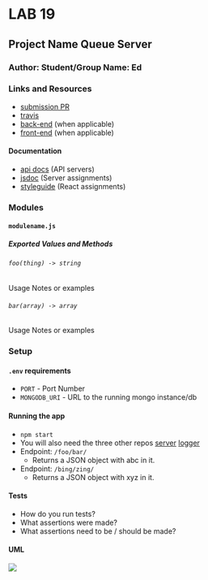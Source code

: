 # LAB 19

## Project Name Queue Server

### Author: Student/Group Name: Ed

### Links and Resources
* [submission PR](https://github.com/EdDearment-401-advanced-javascript/lab19file/pull/1)
* [travis](https://travis-ci.com/EdDearment-401-advanced-javascript/lab19file)
* [back-end](https://rocky-shore-73294.herokuapp.com/) (when applicable)
* [front-end](http://xyz.com) (when applicable)

#### Documentation
* [api docs](http://xyz.com) (API servers)
* [jsdoc](http://xyz.com) (Server assignments)
* [styleguide](http://xyz.com) (React assignments)

### Modules
#### `modulename.js`
##### Exported Values and Methods

###### `foo(thing) -> string`
Usage Notes or examples

###### `bar(array) -> array`
Usage Notes or examples

### Setup
#### `.env` requirements
* `PORT` - Port Number
* `MONGODB_URI` - URL to the running mongo instance/db

#### Running the app
* `npm start`
* You will also need the three other repos
[server](https://github.com/EdDearment-401-advanced-javascript/lab19Server/tree/dev)
[logger](https://github.com/EdDearment-401-advanced-javascript/lab19Logger/tree/dev)
* Endpoint: `/foo/bar/`
  * Returns a JSON object with abc in it.
* Endpoint: `/bing/zing/`
  * Returns a JSON object with xyz in it.
  
#### Tests
* How do you run tests?
* What assertions were made?
* What assertions need to be / should be made?

#### UML
![](./assets/----.jpg)
